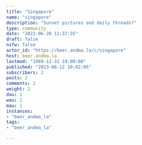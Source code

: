 ```yaml
---
title: "Singapore" 
name: "singapore"
description: "Sunset pictures and daily threads?"
type: community
date: "2023-06-20 11:37:35"
draft: false
nsfw: false
actor_id: "https://beer.andma.la/c/singapore"
host: beer.andma.la
lastmod: "1969-12-31 19:00:00"
published: "2023-06-12 10:02:05"
subscribers: 2
posts: 2
comments: 2
weight: 2
dau: 1
wau: 1
mau: 1
instances:
- "beer_andma_la"
tags: 
- "beer_andma_la"

---
```

